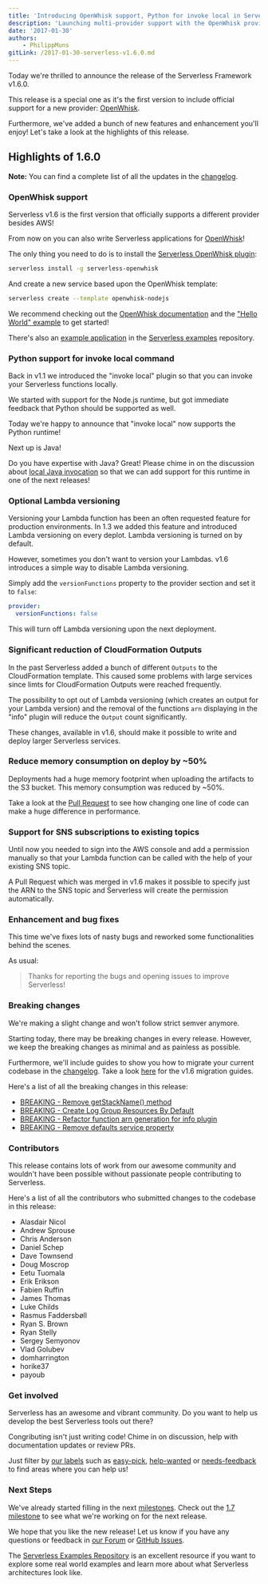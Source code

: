```yaml
---
title: 'Introducing OpenWhisk support, Python for invoke local in Serverless Framework v1.6'
description: 'Launching multi-provider support with the OpenWhisk provider plugin, Python for invoke local in the Serverless Framework v1.6 release.'
date: '2017-01-30'
authors:
    - PhilippMuns
gitLink: /2017-01-30-serverless-v1.6.0.md
---
```


Today we're thrilled to announce the release of the Serverless Framework v1.6.0.

This release is a special one as it's the first version to include official support for a new provider: [OpenWhisk](http://openwhisk.org).

Furthermore, we've added a bunch of new features and enhancement you'll enjoy! Let's take a look at the highlights of this release.

## Highlights of 1.6.0

**Note:** You can find a complete list of all the updates in the [changelog](https://github.com/serverless/serverless/blob/master/CHANGELOG.md).

### OpenWhisk support

Serverless v1.6 is the first version that officially supports a different provider besides AWS!

From now on you can also write Serverless applications for [OpenWhisk](http://openwhisk.org)!

The only thing you need to do is to install the [Serverless OpenWhisk plugin](https://github.com/serverless/serverless-openwhisk):

```bash
serverless install -g serverless-openwhisk
```

And create a new service based upon the OpenWhisk template:

```bash
serverless create --template openwhisk-nodejs
```

We recommend checking out the [OpenWhisk documentation](https://serverless.com/framework/docs/providers/openwhisk/guide/) and the ["Hello World" example](https://github.com/serverless/serverless/tree/master/docs/providers/openwhisk/examples/hello-world) to get started!

There's also an [example application](https://github.com/serverless/examples/tree/master/openwhisk-node-simple) in the [Serverless examples](https://github.com/serverless/examples) repository.

### Python support for invoke local command

Back in v1.1 we introduced the "invoke local" plugin so that you can invoke your Serverless functions locally.

We started with support for the Node.js runtime, but got immediate feedback that Python should be supported as well.

Today we're happy to announce that "invoke local" now supports the Python runtime!

Next up is Java!

Do you have expertise with Java? Great! Please chime in on the discussion about [local Java invocation](https://github.com/serverless/serverless/issues/2864) so that we can add support for this runtime in one of the next releases!

### Optional Lambda versioning

Versioning your Lambda function has been an often requested feature for production environments. In 1.3 we added this feature and introduced Lambda versioning on every deplot. Lambda versioning is turned on by default.

However, sometimes you don't want to version your Lambdas. v1.6 introduces a simple way to disable Lambda versioning.

Simply add the `versionFunctions` property to the provider section and set it to `false`:

```yml
provider:
  versionFunctions: false
```

This will turn off Lambda versioning upon the next deployment.

### Significant reduction of CloudFormation Outputs

In the past Serverless added a bunch of different `Outputs` to the CloudFormation template. This caused some problems with large services since limts for CloudFormation Outputs were reached frequently.

The possibility to opt out of Lambda versioning (which creates an output for your Lambda version) and the removal of the functions `arn` displaying in the "info" plugin will reduce the `Output` count significantly.

These changes, available in v1.6, should make it possible to write and deploy larger Serverless services.

### Reduce memory consumption on deploy by ~50%

Deployments had a huge memory footprint when uploading the artifacts to the S3 bucket. This memory consumption was reduced by ~50%.

Take a look at the [Pull Request](https://github.com/serverless/serverless/pull/3145/files) to see how changing one line of code can make a huge difference in performance.

### Support for SNS subscriptions to existing topics

Until now you needed to sign into the AWS console and add a permission manually so that your Lambda function can be called with the help of your existing SNS topic.

A Pull Request which was merged in v1.6 makes it possible to specify just the ARN to the SNS topic and Serverless will create the permission automatically.

### Enhancement and bug fixes

This time we've fixes lots of nasty bugs and reworked some functionalities behind the scenes.

As usual:

> Thanks for reporting the bugs and opening issues to improve Serverless!

### Breaking changes

We're making a slight change and won't follow strict semver anymore.

Starting today, there may be breaking changes in every release. However, we keep the breaking changes as minimal and as painless as possible.

Furthermore, we'll include guides to show you how to migrate your current codebase in the [changelog](https://github.com/serverless/serverless/blob/master/CHANGELOG.md). Take a look [here](https://github.com/serverless/serverless/blob/master/CHANGELOG.md#160-30012017) for the v1.6 migration guides.

Here's a list of all the breaking changes in this release:

- [BREAKING - Remove getStackName() method](https://github.com/serverless/serverless/pull/3128)
- [BREAKING - Create Log Group Resources By Default](https://github.com/serverless/serverless/pull/3155)
- [BREAKING - Refactor function arn generation for info plugin](https://github.com/serverless/serverless/pull/3125)
- [BREAKING - Remove defaults service property](https://github.com/serverless/serverless/pull/3130)

### Contributors

This release contains lots of work from our awesome community and wouldn't have been possible without passionate people contributing to Serverless.

Here's a list of all the contributors who submitted changes to the codebase in this release:

- Alasdair Nicol
- Andrew Sprouse
- Chris Anderson
- Daniel Schep
- Dave Townsend
- Doug Moscrop
- Eetu Tuomala
- Erik Erikson
- Fabien Ruffin
- James Thomas
- Luke Childs
- Rasmus Faddersbøll
- Ryan S. Brown
- Ryan Stelly
- Sergey Semyonov
- Vlad Golubev
- domharrington
- horike37
- payoub

### Get involved

Serverless has an awesome and vibrant community. Do you want to help us develop the best Serverless tools out there?

Congributing isn't just writing code! Chime in on discussion, help with documentation updates or review PRs.

Just filter by [our labels](https://github.com/serverless/serverless/labels) such as [easy-pick](https://github.com/serverless/serverless/issues?q=is%3Aopen+is%3Aissue+label%3Astatus%2Feasy-pick), [help-wanted](https://github.com/serverless/serverless/issues?q=is%3Aopen+is%3Aissue+label%3Astatus%2Fhelp-wanted) or [needs-feedback](https://github.com/serverless/serverless/labels/stage%2Fneeds-feedback) to find areas where you can help us!

### Next Steps

We've already started filling in the next [milestones](https://github.com/serverless/serverless/milestones). Check out the [1.7 milestone](https://github.com/serverless/serverless/milestone/22) to see what we're working on for the next release.

We hope that you like the new release! Let us know if you have any questions or feedback in [our Forum](http://forum.serverless.com/) or [GitHub Issues](https://github.com/serverless/serverless/issues).

The [Serverless Examples Repository](https://github.com/serverless/examples) is an excellent resource if you want to explore some real world examples and learn more about what Serverless architectures look like.

